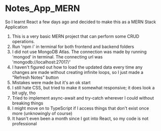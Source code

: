 # Notes_App_MERN
So I learnt React a few days ago and decided to make this as a MERN Stack Application

1. This is a very basic MERN project that can perform some CRUD operations.
2. Run 'npm i' in terminal for both frontend and backend folders
3. I did not use MongoDB Atlas. The connection was made by running 'mongod' in terminal. The connecting url was 'mongodb://localhost:27017/<name-of-database>'
4. I haven't figured out how to load the updated data every time any changes are made without creating infinite loops, so I just made a "Refresh Notes" button
5. Mistakes were made but it's an ok start
6. I still hate CSS, but tried to make it somewhat responsive; it does look a bit ugly, tho
7. Tried to implement async-await and try-catch wherever I could without breaking things 
8. I might move on to TypeScript if I access things that don't exist once more (unknowingly of course) 
9. It hasn't even been a month since I got into React, so my code is not professional

